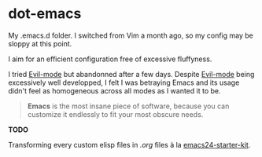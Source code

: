 dot-emacs
=========

My .emacs.d folder. I switched from Vim a month ago, so my config may be sloppy at this point.

I aim for an efficient configuration free of excessive fluffyness.

I tried [Evil-mode](https://gitorious.org/evil/pages/Home) but abandonned after a few days. Despite [Evil-mode](https://gitorious.org/evil/pages/Home) being excessively well developped,
I felt I was betraying Emacs and its usage didn't feel as homogeneous across all modes as I wanted it to be.

>**Emacs** is the most insane piece of software, because you can customize it endlessly to fit your most obscure needs.



**TODO**

Transforming every custom elisp files in *.org* files à la [emacs24-starter-kit](https://github.com/eschulte/emacs24-starter-kit).
